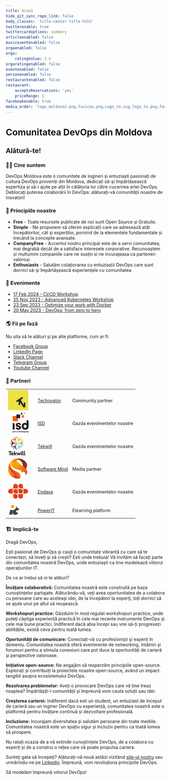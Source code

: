 ```yaml
---
title: Acasă
hide_git_sync_repo_link: false
body_classes: 'title-center title-h1h2'
twitterenable: true
twittercardoptions: summary
articleenabled: false
musiceventenabled: false
orgaenabled: false
orga:
    ratingValue: 2.5
orgaratingenabled: false
eventenabled: false
personenabled: false
restaurantenabled: false
restaurant:
    acceptsReservations: 'yes'
    priceRange: $
facebookenable: true
media_order: 'logo_moldova2.png,favicon.png,Logo_tn.svg,logo_to.png,favicon_endava_sm.png,logo-mitp_sm.png,SM-sm.png,ISD classic.png'
---
```


# Comunitatea DevOps din Moldova
## Alătură-te!

### 🙋‍♀️ Cine suntem

DevOps Moldova este o comunitate de ingineri și entuziaști  pasionați de cultura DevOps proveniți din Moldova, dedicați să-și împărtășească expertiza și să-i ajute pe alții în călătoria lor către cucerirea artei DevOps. Deblocați puterea colaborării în DevOps: alăturați-vă comunității noastre de inovatori!

### 🍿 Principiile noastre

- **Free** - Toate resursele publicate de noi sunt Open Source și Gratuite.
- **Simple** - Ne propunem să oferim explicații care se adresează atât începătorilor, cât și experților, pornind de la elementele fundamentale și trecând la concepte avansate.
- **CompanyFree** - Accentul nostru principal este de a servi comunitatea, mai degrabă decât de a satisface interesele corporative. Recunoaștem și multumim companiile care ne susțin si ne incurajeasa ca parteneri valoroși.
- **Enthusiasts** - Salutăm colaborarea cu entuziaștii DevOps care sunt dornici să-și împărtășească experiențele cu comunitatea

### 📅 Evenimente

* [17 Feb 2024 - CI/CD Workshop](../events/ci-cd)
* [25 Nov 2023 - Advanced Kubernetes Workshop](../events/advanced-kubernetes)
* [23 Sep 2023 - Optimize your work with Docker](../events/2023-09-23-optimize-your-work-with-docker)
* [20 May 2023 - DevOps: from zero to hero](../events/2023-05-20-from-zero-to-hero-navigating-devops-for-beginners)

### 🌎 Fii pe fază

Nu uita să te alături și pe alte platforme, cum ar fi:
* [Facebook Group](https://www.facebook.com/groups/devops.md/)
* [LinkedIn Page](https://www.linkedin.com/company/devops-moldova/)
* [Slack Channel](https://join.slack.com/t/devopsmd/shared_invite/zt-4ohkqths-get_wPjSSrYgTtIybwez0g)
* [Telegram Group](https://t.me/devops_moldova)
* [Youtube Channel](https://www.youtube.com/@DevopsCommunityMoldova)

### 🤝 Partneri

|    |    |    |
|  :-----          |  :-----          |  :-----          |
| ![Logo_tn_2](Logo_tn_2.png "Logo_tn_2") | [Techovator](https://technovator.world/) | Community partner |
| ![ISD%20classic](ISD%20classic.png "ISD%20classic") | [ISD](https://isd-soft.com/) | Gazda evenimentelor noastre |
| ![Tekwill_logo](Tekwill_logo.png "Tekwill_logo") | [Tekwill](https://tekwill.md/) | Gazda evenimentelor noastre |
| ![SM-sm](SM-sm.png "SM-sm") | [Software Mind](https://softwaremind.com/) | Media partner | 
| ![favicon_endava_sm](favicon_endava_sm.png "favicon_endava_sm") | [Endava](https://www.endava.com/) | Gazda evenimentelor noastre |
| ![favicon](favicon.png "favicon")  | [PowerIT](https://powerit.dev/) | Elearning platform |

### 🏗 Implică-te

Dragă  DevOps,

Ești pasionat de DevOps și cauți o comunitate vibrantă cu care să te conectezi, să înveți și să crești? Esti unde trebuia! Vă invităm să faceți parte din comunitatea noastră DevOps, unde entuziaști ca tine modelează viitorul operațiunilor IT.

De ce ar trebui să ni te alături?

**Învățare colaborativă:** Comunitatea noastră este construită pe baza cunoștințelor partajate. Alăturându-vă, veți avea oportunitatea de a colabora cu persoane care au aceleași idei, de la începători la experți, toți dornici să se ajute unul pe altul să reușească.

**Workshopuri practice:** Găzduim în mod regulat workshopuri practice, unde puteți câștiga experiență practică în cele mai recente instrumente DevOps și cele mai bune practici. Indiferent dacă abia începi sau vrei să-ți progresezi abilitățile, există ceva pentru toată lumea.

**Oportunități de comunicare:** Conectați-vă cu profesioniști și experți în domeniu. Comunitatea noastră oferă evenimente de networking, întâlniri și forumuri pentru a stimula conexiuni care pot duce la oportunități de carieră și perspective valoroase.

**Inițiative open-source:** Ne angajăm să respectăm principiile open-source. Explorați și contribuiți la proiectele noastre open-source, având un impact tangibil asupra ecosistemului DevOps.

**Rezolvarea problemelor:** Aveți o provocare DevOps care vă ține treaz noaptea? Împărtășiți-l comunității și împreună vom cauta soluții sau idei.

**Creșterea carierei:** Indiferent dacă esti un student, un entuziast de început de carieră sau un inginer DevOps cu experiență, comunitatea noastră este o platformă pentru învățare continuă și dezvoltare profesională.

**Incluziune:** Incurajam diversitatea și salutăm persoane din toate mediile. Comunitatea noastră este un spațiu sigur și incluziv pentru ca toată lumea să prospere.

Nu ratați ocazia de a vă extinde cunoștințele DevOps, de a colabora cu experți și de a construi o rețea care vă poate propulsa cariera.

Sunteți gata să începeți? Alăturați-vă nouă astăzi vizitând [site-ul nostru](https://devops.md) sau urmărindu-ne pe [Linkedin](https://www.linkedin.com/company/devops-moldova/). Împreună, vom revoluționa principiile DevOps.

Să modelăm împreună viitorul DevOps!

